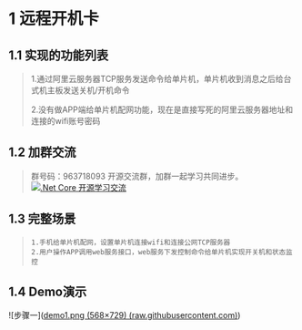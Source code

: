 # 1 远程开机卡
## 1.1 实现的功能列表
>1.通过阿里云服务器TCP服务发送命令给单片机，单片机收到消息之后给台式机主板发送关机/开机命令
>
>2.没有做APP端给单片机配网功能，现在是直接写死的阿里云服务器地址和连接的wifi账号密码

## 1.2 加群交流
>群号码：963718093 开源交流群，加群一起学习共同进步。
[![.Net Core 开源学习交流](http://pub.idqqimg.com/wpa/images/group.png ".Net Core 开源学习交流")](http://shang.qq.com/wpa/qunwpa?idkey=d42b97a72adbb99729c59fc68173df53093e6d8908dd4588f2d81907a84d8f3b)

## 1.3 完整场景
>```
>1.手机给单片机配网，设置单片机连接wifi和连接公网TCP服务器
>2.用户操作APP调用web服务接口，web服务下发控制命令给单片机实现开关机和状态监控
>```

##  1.4 Demo演示
![步骤一]([demo1.png (568×729) (raw.githubusercontent.com)](https://raw.githubusercontent.com/hanjunjun/BootUpCard/master/Document/demo1.png))
